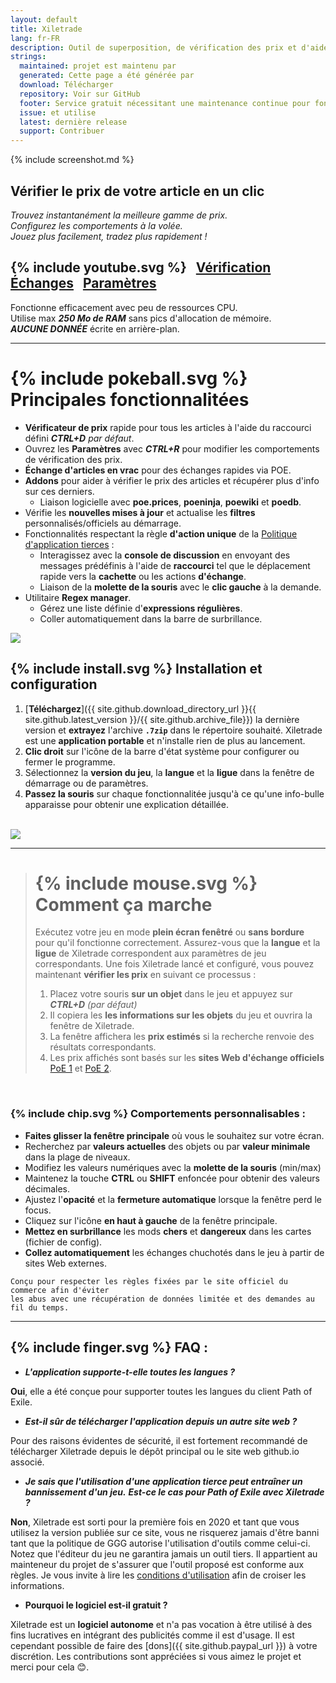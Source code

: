 ```yaml
---
layout: default
title: Xiletrade
lang: fr-FR
description: Outil de superposition, de vérification des prix et d'aide pour la série Path Of Exile
strings:
  maintained: projet est maintenu par
  generated: Cette page a été générée par
  download: Télécharger
  repository: Voir sur GitHub
  footer: Service gratuit nécessitant une maintenance continue pour fonctionner correctement.
  issue: et utilise
  latest: dernière release
  support: Contribuer
---
```

{% include screenshot.md %}
## Vérifier le prix de votre article en un clic

*Trouvez instantanément la meilleure gamme de prix.*  
*Configurez les comportements à la volée.*  
*Jouez plus facilement, tradez plus rapidement !*  

## {% include youtube.svg %} &nbsp; [Vérification](https://youtu.be/4mP3uOsr8oc) &nbsp; [Échanges](https://youtu.be/6yuLZXTho-A) &nbsp; [Paramètres](https://youtu.be/libdIjrNM-8)<br>

Fonctionne efficacement avec peu de ressources CPU.  
Utilise max ***250 Mo de RAM*** sans pics d'allocation de mémoire.  
***AUCUNE DONNÉE*** écrite en arrière-plan.  

* * *

# {% include pokeball.svg %} Principales fonctionnalitées

- **Vérificateur de prix** rapide pour tous les articles à l'aide du raccourci défini ***CTRL+D*** *par défaut*.
- Ouvrez les **Paramètres** avec ***CTRL+R*** pour modifier les comportements de vérification des prix.
- **Échange d'articles en vrac** pour des échanges rapides via POE.
- **Addons** pour aider à vérifier le prix des articles et récupérer plus d'info sur ces derniers.
	- Liaison logicielle avec **poe.prices**, **poeninja**, **poewiki** et **poedb**.
- Vérifie les **nouvelles mises à jour** et actualise les **filtres** personnalisés/officiels au démarrage.
- Fonctionnalités respectant la règle **d'action unique** de la [Politique d'application tierces](https://www.pathofexile.com/developer/docs#policy) :
	- Interagissez avec la **console de discussion** en envoyant des messages prédéfinis à l'aide de **raccourci** 
tel que le déplacement rapide vers la **cachette** ou les actions **d'échange**.
	- Liaison de la **molette de la souris** avec le **clic gauche** à la demande.
- Utilitaire **Regex manager**.
	- Gérez une liste définie d'**expressions régulières**.
	- Coller automatiquement dans la barre de surbrillance.  

<img align="center" src="https://github.com/user-attachments/assets/1a3229fe-9f61-4c18-b4de-98e2ee026ace">
<br>

## {% include install.svg %} Installation et configuration

1. [**Téléchargez**]({{ site.github.download_directory_url }}{{ site.github.latest_version }}/{{ site.github.archive_file}}) la dernière version et **extrayez** l'archive **`.7zip`** dans le répertoire souhaité.
Xiletrade est une **application portable** et n'installe rien de plus au lancement.
2. **Clic droit** sur l'icône de la barre d'état système pour configurer ou fermer le programme.
3. Sélectionnez la **version du jeu**, la **langue** et la **ligue** dans la fenêtre de démarrage ou de paramètres.
4. **Passez la souris** sur chaque fonctionnalitée jusqu'à ce qu'une info-bulle apparaisse pour obtenir une explication détaillée.  
<br>
<img src="https://github.com/user-attachments/assets/2aa8b83a-9144-4b56-8d79-1808aac0d486">
<br>

* * *
> # {% include mouse.svg %} Comment ça marche
>
> Exécutez votre jeu en mode **plein écran fenêtré** ou **sans bordure** pour qu'il fonctionne correctement.
> Assurez-vous que la **langue** et la **ligue** de Xiletrade correspondent aux paramètres de jeu correspondants.
> Une fois Xiletrade lancé et configuré, vous pouvez maintenant **vérifier les prix** en suivant ce processus :
> 1. Placez votre souris **sur un objet** dans le jeu et appuyez sur ***CTRL+D*** *(par défaut)*
> 2. Il copiera les **les informations sur les objets** du jeu et ouvrira la fenêtre de Xiletrade.
> 3. La fenêtre affichera les **prix estimés** si la recherche renvoie des résultats correspondants.
> 4. Les prix affichés sont basés sur les **sites Web d'échange officiels** [PoE 1](https://www.pathofexile.com/trade/search/) et [PoE 2](https://www.pathofexile.com/trade2/search/poe2/).
<br>

### {% include chip.svg %} Comportements personnalisables :

* **Faites glisser la fenêtre principale** où vous le souhaitez sur votre écran.
* Recherchez par **valeurs actuelles** des objets ou par **valeur minimale** dans la plage de niveaux.
* Modifiez les valeurs numériques avec la **molette de la souris** (min/max)
* Maintenez la touche **CTRL** ou **SHIFT** enfoncée pour obtenir des valeurs décimales.
* Ajustez l'**opacité** et la **fermeture automatique** lorsque la fenêtre perd le focus.
* Cliquez sur l'icône **en haut à gauche** de la fenêtre principale.
* **Mettez en surbrillance** les mods **chers** et **dangereux** dans les cartes (fichier de config).
* **Collez automatiquement** les échanges chuchotés dans le jeu à partir de sites Web externes.

```
Conçu pour respecter les règles fixées par le site officiel du commerce afin d'éviter 
les abus avec une récupération de données limitée et des demandes au fil du temps.
```
* * *

## {% include finger.svg %} FAQ :

- ***L'application supporte-t-elle toutes les langues ?***

**Oui**, elle a été conçue pour supporter toutes les langues du client Path of Exile.

- ***Est-il sûr de télécharger l'application depuis un autre site web ?***

Pour des raisons évidentes de sécurité, il est fortement recommandé de télécharger Xiletrade depuis le dépôt principal ou le site web github.io associé.

- ***Je sais que l'utilisation d'une application tierce peut entraîner un bannissement d'un jeu.***
***Est-ce le cas pour Path of Exile avec Xiletrade ?***

**Non**, Xiletrade est sorti pour la première fois en 2020 et tant que vous utilisez la version publiée sur ce site, vous ne risquerez jamais d'être banni tant que la politique de GGG autorise l'utilisation d'outils comme celui-ci.
Notez que l'éditeur du jeu ne garantira jamais un outil tiers.
Il appartient au mainteneur du projet de s'assurer que l'outil proposé est conforme aux règles.
Je vous invite à lire les [conditions d'utilisation](https://www.pathofexile.com/developer/docs#policy) afin de croiser les informations.

- **Pourquoi le logiciel est-il gratuit ?**

Xiletrade est un **logiciel autonome** et n'a pas vocation à être utilisé à des fins lucratives en intégrant des publicités comme il est d'usage. Il est cependant possible de faire des [dons]({{ site.github.paypal_url }}) à votre discrétion. Les contributions sont appréciées si vous aimez le projet et merci pour cela 😊.